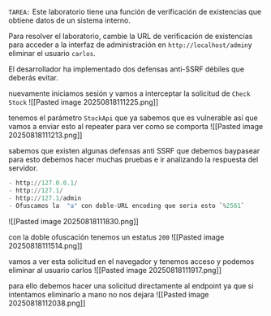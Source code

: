 `TAREA:` Este laboratorio tiene una función de verificación de existencias que obtiene datos de un sistema interno.

Para resolver el laboratorio, cambie la URL de verificación de existencias para acceder a la interfaz de administración en `http://localhost/admin`y eliminar el usuario `carlos`.

El desarrollador ha implementado dos defensas anti-SSRF débiles que deberás evitar.

nuevamente iniciamos sesión y vamos a interceptar la solicitud de `Check Stock`
![[Pasted image 20250818111225.png]]

tenemos el parámetro `StockApi` que ya sabemos que es vulnerable así que vamos a enviar esto al repeater para ver como se comporta
![[Pasted image 20250818111213.png]]

sabemos que existen algunas defensas anti SSRF que debemos baypasear para esto debemos hacer muchas pruebas e ir analizando la respuesta del servidor. 

```python
- http://127.0.0.1/
- http://127.1/
- http://127.1/admin
- Ofuscamos la  "a" con doble-URL encoding que seria esto `%2561`
```

![[Pasted image 20250818111830.png]]

con la doble ofuscación tenemos un estatus `200` 
![[Pasted image 20250818111514.png]]

vamos a ver esta solicitud en el navegador y tenemos acceso y podemos eliminar al usuario carlos
![[Pasted image 20250818111917.png]]

para ello debemos hacer una solicitud directamente al endpoint ya que si intentamos eliminarlo a mano no nos dejara
![[Pasted image 20250818112038.png]]

